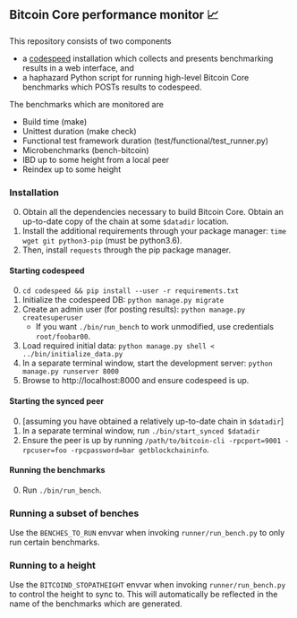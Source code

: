 ## Bitcoin Core performance monitor 📈

This repository consists of two components

- a [codespeed](https://github.com/chaincodelabs/codespeed) installation which
  collects and presents benchmarking results in a web interface, and
- a haphazard Python script for running high-level Bitcoin Core benchmarks which
  POSTs results to codespeed.

The benchmarks which are monitored are

- Build time (make)
- Unittest duration (make check)
- Functional test framework duration (test/functional/test_runner.py)
- Microbenchmarks (bench-bitcoin)
- IBD up to some height from a local peer
- Reindex up to some height


### Installation

0. Obtain all the dependencies necessary to build Bitcoin Core. Obtain an up-to-date
   copy of the chain at some `$datadir` location.
0. Install the additional requirements through your package manager: `time wget git python3-pip` (must be python3.6).
0. Then, install `requests` through the pip package manager.

#### Starting codespeed

0. `cd codespeed && pip install --user -r requirements.txt`
0. Initialize the codespeed DB: `python manage.py migrate`
0. Create an admin user (for posting results): `python manage.py createsuperuser`
   - If you want `./bin/run_bench` to work unmodified, use credentials
     `root/foobar00`.
0. Load required initial data:
   `python manage.py shell < ../bin/initialize_data.py`
0. In a separate terminal window, start the development server: `python
   manage.py runserver 8000`
0. Browse to http://localhost:8000 and ensure codespeed is up.


#### Starting the synced peer

0. [assuming you have obtained a relatively up-to-date chain in `$datadir`]
0. In a separate terminal window, run `./bin/start_synced $datadir`
0. Ensure the peer is up by running
   `/path/to/bitcoin-cli -rpcport=9001 -rpcuser=foo -rpcpassword=bar getblockchaininfo`.


#### Running the benchmarks

0. Run `./bin/run_bench`.


### Running a subset of benches

Use the `BENCHES_TO_RUN` envvar when invoking `runner/run_bench.py` to only
run certain benchmarks.

### Running to a height

Use the `BITCOIND_STOPATHEIGHT` envvar when invoking `runner/run_bench.py` to
control the height to sync to. This will automatically be reflected in the name
of the benchmarks which are generated.
